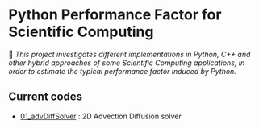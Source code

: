 # Python Performance Factor for Scientific Computing

📜 _This project investigates different implementations in Python, C++ and other hybrid approaches of some Scientific Computing applications,
in order to estimate the typical performance factor induced by Python._

## Current codes

- [01_advDiffSolver](./codes/01_advDiffSolver) : 2D Advection Diffusion solver